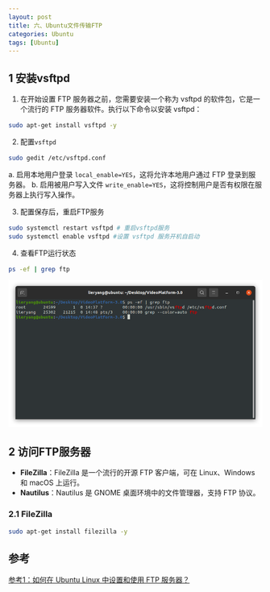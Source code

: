 ```yaml
---
layout: post
title: 六、Ubuntu文件传输FTP
categories: Ubuntu
tags: [Ubuntu]
---
```


## 1 安装vsftpd

1. 在开始设置 FTP 服务器之前，您需要安装一个称为 vsftpd 的软件包，它是一个流行的 FTP 服务器软件。执行以下命令以安装 vsftpd：

```sh
sudo apt-get install vsftpd -y
```

2. 配置`vsftpd`

```sh
sudo gedit /etc/vsftpd.conf
```

  a. 启用本地用户登录 `local_enable=YES`，这将允许本地用户通过 FTP 登录到服务器。
  b. 启用被用户写入文件 `write_enable=YES`，这将控制用户是否有权限在服务器上执行写入操作。

3. 配置保存后，重启FTP服务
   
```sh
sudo systemctl restart vsftpd # 重启vsftpd服务
sudo systemctl enable vsftpd #设置 vsftpd 服务开机自启动
```

4. 查看FTP运行状态

```sh
ps -ef | grep ftp
```

![Alt text](image.png)

## 2 访问FTP服务器

- **FileZilla**：FileZilla 是一个流行的开源 FTP 客户端，可在 Linux、Windows 和 macOS 上运行。
- **Nautilus**：Nautilus 是 GNOME 桌面环境中的文件管理器，支持 FTP 协议。

### 2.1 FileZilla

```sh
sudo apt-get install filezilla -y
```

## 参考

[参考1：如何在 Ubuntu Linux 中设置和使用 FTP 服务器？](https://cloud.tencent.com/developer/article/2297781)



